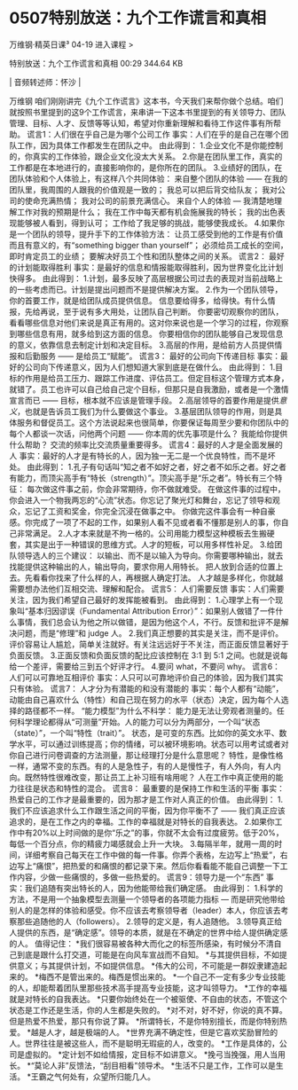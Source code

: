 # 0507特别放送：九个工作谎言和真相


万维钢·精英日课³
04-19
进入课程 >

特别放送：九个工作谎言和真相
00:29 344.64 KB

| 音频转述师：怀沙 |

万维钢
咱们刚刚讲完《九个工作谎言》这本书，今天我们来帮你做个总结。咱们就按照书里提到的这9个工作谎言，来串讲一下这本书里提到的有关领导力、团队管理、目标、人才、反馈等等认知，希望对你重新理解和看待工作这件事有所帮助。
谎言1：人们很在乎自己是为哪个公司工作
事实：人们在乎的是自己在哪个团队工作，因为具体工作都发生在团队之中。
由此得到：
1.企业文化不是你能控制的，你真实的工作体验，跟企业文化没太大关系。
2.你是在团队里工作，真实的工作都是在本地进行的，直接影响你的，是你所在的团队。
3.业绩好的团队，在团队体验和个人体验上，有这样八个共同体验：
来自整个团队的体验 ——
在我的团队里，我周围的人跟我的价值观是一致的；
我总可以把后背交给队友；
我对公司的使命充满热情；
我对公司的前景充满信心。
来自个人的体验 —
我清楚地理解工作对我的预期是什么；
我在工作中每天都有机会施展我的特长；
我的出色表现能够被人看到，得到认可；
工作给了我足够的挑战，能够使我成长。
4.如果你是一个团队的领导，提升手下的工作体验方法：
让员工感受到他的工作是有价值而且有意义的，有“something bigger than yourself”；
必须给员工成长的空间，即时肯定员工的业绩；
要解决好员工个性和团队整体之间的关系。
谎言2： 最好的计划能取得胜利
事实：是最好的信息和情报能取得胜利，因为世界变化比计划快得多。
由此得到：
1.计划，最多反映了高层根据公司过去的表现对当前战略上的一些考虑而已。计划是提出问题而不是提供解决方案。
2.作为一个团队领导，你的首要工作，就是给团队成员提供信息。
信息要给得多，给得快。有什么情报，先给再说，至于说有多大用处，让团队自己判断。
你要密切观察你的团队，看看哪些信息对他们来说是真正有用的。这对你来说也是一个学习的过程，你观察到哪些信息有用，就多给到这方面的信息。
你要相信你的团队能够自己发现信息的意义，依靠信息去制定计划和决定目标。
3.高层的作用，是给前方人员提供情报和后勤服务 —— 是给员工“赋能”。
谎言3： 最好的公司向下传递目标
事实：最好的公司向下传递意义，因为人们想知道大家到底是在做什么。
由此得到：
1.目标的作用是给员工压力、跟踪工作进度、评估员工。但定目标这个管理方式本身，就错了。员工也许可以自己给自己定个目标，但那只是自我激励，或者是一个激情宣言而已 —— 目标，根本就不应该是管理手段。
2.高层领导的首要作用是提供*意义*，也就是告诉员工我们为什么要做这个事业。
3.基层团队领导的作用，则是具体服务和督促员工。这个方法说起来也很简单，你要保证每周至少要和你团队中的每个人都谈一次话，问他两个问题 ——
你本周的优先事项是什么？
我能给你提供什么帮助？
交流的频率比交流质量重要得多。
谎言4：最好的人才是全面发展的人
事实：最好的人才是有特长的人，因为独一无二是一个优良特性，而不是坏处。
由此得到：
1.孔子有句话叫“知之者不如好之者，好之者不如乐之者。好之者有能力，而顶尖高手有“特长（strength）”。顶尖高手是“乐之者”。特长有三个特征：
每次做这件事之前，你会非常期待，你不做就难受。
在做这件事的过程中，你会进入一个物我两忘的“心流”状态。你忘记了聚光灯和舞台，忘记了领导和观众，忘记了工资和奖金，你完全沉浸在做事之中。
你做完这件事会有一种自豪感。你完成了一项了不起的工作，如果别人看不见或者看不懂那是别人的事，你自己非常满足。
2.人才本来就是不拘一格的。公司用能力模型这种模板去生搬硬套，其实是出于一种错误的思维方式。人才的短板，可以用多样性补足。
3.给团队领导选人的三个建议：
以输出、而不是以输入为导向。你需要哪种输出，就去找能提供这种输出的人，输出导向，要求你用人用特长。
把人放到合适的位置上去。先看看你找来了什么样的人，再根据人确定打法。
人才越是多样化，你就越需要想办法他们互相交流、理解和配合。
谎言5： 人们需要反馈
事实：人们需要关注，因为我们希望自己最好的发挥能被看到。
由此得到：
1.心理学上有一个现象叫“基本归因谬误（Fundamental Attribution Error）”：如果别人做错了一件什么事情，我们总会认为他之所以做错，是因为他这个*人*，不行。反馈和批评不是解决问题，而是“修理”和 judge 人。
2.我们真正想要的其实是关注，而不是评价。评价容易让人尴尬，简单关注就好。有关注远远好于不关注，而正面反馈显著好于负面反馈。
3.正面反馈和负面反馈的配比应该控制在 3:1 到 5:1 之间。也就是说每给一个差评，需要给三到五个好评才行。
4.要问 what，不要问 why。
谎言6： 人们可以可靠地互相评价
事实：人只可以可靠地评价自己的体验，因为我们其实只有体验。
谎言7： 人才分为有潜能的和没有潜能的
事实：每个人都有“动能”，动能由自己喜欢什么（特性）和自己现在努力的水平（状态）决定，因为每个人选择的路径都不一样。
“能力模型”为什么不科学：
能力是无法让旁观者测量的。任何科学理论都得从“可测量”开始。人的能力可以分为两部分，一个叫“状态（state）”，一个叫“特性（trait）”。
状态，是可变的东西。比如你的英文水平、数学水平，可以通过训练提高；你的情绪，可以被环境影响。状态可以用考试或者对你自己进行问卷调查的方法测量，那让经理打分是什么意思呢？
特性，是像性格一样，通常不变的东西。有的人是急性子，有的人是慢性子，有人外向，有人内向。既然特性很难改变，那让员工上补习班有啥用呢？
人在工作中真正使用的能力往往是状态和特性的混合。
谎言8： 最重要的是保持工作和生活的平衡
事实：热爱自己的工作才是最重要的，因为那才是工作对人真正的价值。
由此得到：
1.我们不应该追求什么工作跟生活之间的平衡，因为你平衡不了 —— 我们真正应该追求的，是在工作之内的幸福。工作的幸福就是对特长的自我表达。
2.如果你工作中有20%以上时间做的是你“乐之”的事，你就不太会有过度疲劳。低于20%，每低一个百分点，你的精疲力竭感就会上升一大块。
3.每隔半年，就用一周的时间，详细考察自己每天在工作中做的每一件事。你弄个表格，左边写上“热爱”，右边写上“痛恨”，把热爱的和痛恨的都记录下来。然后你看看能不能自己调整一下工作内容，少做一些痛恨的，多做一些热爱的。
谎言9：领导力是一个“东西”
事实：我们追随有突出特长的人，因为他能带给我们确定感。
由此得到：
1.科学的方法，不是用一个抽象模型去测量一个领导者的各项能力指标 — 而是研究他带给别人的是怎样的体验和感受。你不应该去考察领导者（leader）本人，你应该去考察那些追随他的人（followers）。
2.领导的定义是，有人追随他。
3.领导真正给人提供的东西，是“确定感”。领导的本质，就是在不确定的世界中给人提供确定感的人。
值得记住：
*我们很容易被各种大而化之的标签所感染，有时候分不清自己到底是跟什么打交道，可能是在向风车宣战而不自知。
*与其提供目标，不如提供意义；与其提供计划，不如提供信息。
*伟大的公司，不可能是一群奴隶建造起来的。
*梅西不是管出来的。梅西是惯出来的。
*一个自己不一定有多少专业技能的人，却能帮着团队里那些技术高手提高专业技能，这才叫领导力。
*工作的幸福就是对特长的自我表达。
*只要你始终处在一个被驱使、不自由的状态，不管这个状态是工作还是生活，你的人生都是失败的。
*对不对，好不好，你说的真不算。但是热爱不热爱，那只有你说了算。
*所谓特长，不是你特别擅长，而是你特别热爱。
*越是人才，越是极端的人。
*世界充满不确定性，但是它喜欢奖励冒险的人。世界往往是被这些人，而不是聪明无瑕疵的人，改变的。
*工作是具体的，公司是虚拟的。
*定计划不如给情报，定目标不如讲意义。
*挽弓当挽强，用人当用长。
*“莫论人非”反馈法，“刮目相看”领导术。
*生活不只是工作，工作可以是生活。
*王霸之气何处有，众望所归能几人。